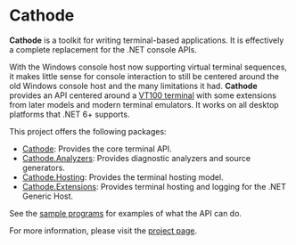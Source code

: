 # Cathode

**Cathode** is a toolkit for writing terminal-based applications. It is
effectively a complete replacement for the .NET console APIs.

With the Windows console host now supporting virtual terminal sequences, it
makes little sense for console interaction to still be centered around the old
Windows console host and the many limitations it had. **Cathode** provides an
API centered around a [VT100 terminal](https://vt100.net) with some extensions
from later models and modern terminal emulators. It works on all desktop
platforms that .NET 6+ supports.

This project offers the following packages:

* [Cathode](https://www.nuget.org/packages/Cathode): Provides the core terminal
  API.
* [Cathode.Analyzers](https://www.nuget.org/packages/Cathode.Analyzers):
  Provides diagnostic analyzers and source generators.
* [Cathode.Hosting](https://www.nuget.org/packages/Cathode.Hosting): Provides
  the terminal hosting model.
* [Cathode.Extensions](https://www.nuget.org/packages/Cathode.Extensions):
  Provides terminal hosting and logging for the .NET Generic Host.

See the
[sample programs](https://github.com/vezel-dev/cathode/tree/master/src/samples)
for examples of what the API can do.

For more information, please visit the
[project page](https://github.com/vezel-dev/cathode).
